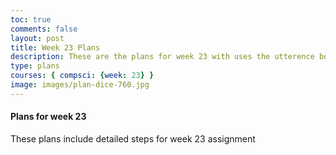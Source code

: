 ```yaml
---
toc: true
comments: false
layout: post
title: Week 23 Plans
description: These are the plans for week 23 with uses the utterence bot
type: plans
courses: { compsci: {week: 23} }
image: images/plan-dice-760.jpg
---
```



#### Plans for week 23
These plans include detailed steps for week 23 assignment

<script src="https://utteranc.es/client.js"
    repo="srivaidyas/student2.0"
    issue-term="pathname"
    label="comments"
    theme="github-light"
    crossorigin="anonymous"
    async>
</script>



